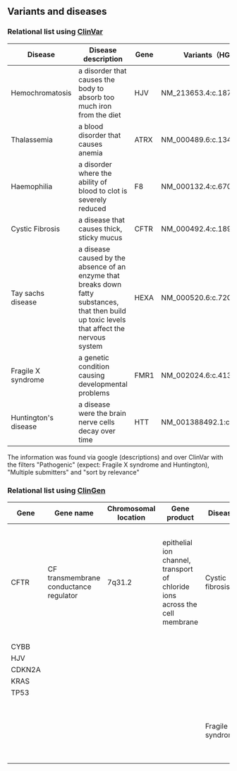 ## Variants and diseases

### Relational list using [ClinVar](https://www.ncbi.nlm.nih.gov/clinvar/)

|Disease|Disease description|Gene|Variants（HGVS)|
|-------|-------------------|----|--------|
|Hemochromatosis|a disorder that causes the body to absorb too much iron from the diet|HJV|NM_213653.4:c.187C>T|
|Thalassemia|a blood disorder that causes anemia	|ATRX		|NM_000489.6:c.134-2A>G|
|Haemophilia|a disorder where the ability of blood to clot is severely reduced	|F8		|NM_000132.4:c.670+1G>A		|
|Cystic Fibrosis|a disease that causes thick, sticky mucus	|CFTR		|NM_000492.4:c.1891dup	|
|Tay sachs disease|a disease caused by the absence of an enzyme that breaks down fatty substances, that then build up toxic levels that affect the nervous system		|HEXA		|NM_000520.6:c.72G>A		|
|Fragile X syndrome|a genetic condition causing developmental problems		|FMR1		|NM_002024.6:c.413G>A		|
|Huntington's disease|a disease were the brain nerve cells decay over time		|HTT		|NM_001388492.1:c.6250G>A		|

The information was found via google (descriptions) and over ClinVar with the filters "Pathogenic" (expect: Fragile X syndrome and Huntington), "Multiple submitters" and "sort by relevance"

### Relational list using [ClinGen](https://clinicalgenome.org/)

|Gene|Gene name|Chromosomal location|Gene product|Disease|Disease description|
|----|---------|--------------------|------------|-------|-------------------|
|CFTR|CF transmembrane conductance regulator|7q31.2|epithelial ion channel, transport of chloride ions across the cell membrane|Cystic fibrosis|a genetic disorder characterized by the production of sweat with a high salt content and mucus secretions with an abnormal viscosity|
|CYBB|		    |		| 		|		|		 |
|HJV|		    |		|		|		|		 |
|CDKN2A|		|		|		|		|		 |
|KRAS|		    |		|		|		|		 |
|TP53|	    	|		|		|		|		 |
|	 |		    |		|		|Fragile X syndrome|a genetic disorder characterized by mild-to-moderate intellectual disability|
